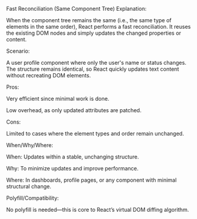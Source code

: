 Fast Reconciliation (Same Component Tree)
Explanation:

When the component tree remains the same (i.e., the same type of elements in the same order), React performs a fast reconciliation. It reuses the existing DOM nodes and simply updates the changed properties or content.

Scenario:

A user profile component where only the user's name or status changes. The structure remains identical, so React quickly updates text content without recreating DOM elements.

Pros:

Very efficient since minimal work is done.

Low overhead, as only updated attributes are patched.

Cons:

Limited to cases where the element types and order remain unchanged.

When/Why/Where:

When: Updates within a stable, unchanging structure.

Why: To minimize updates and improve performance.

Where: In dashboards, profile pages, or any component with minimal structural change.

Polyfill/Compatibility:

No polyfill is needed—this is core to React’s virtual DOM diffing algorithm.